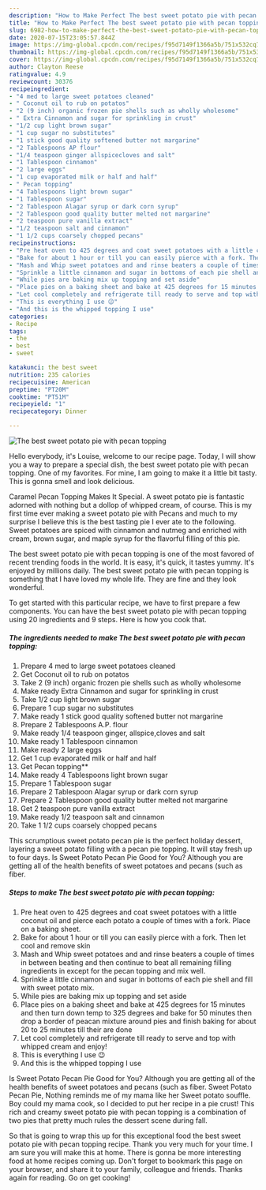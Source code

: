 ```yaml
---
description: "How to Make Perfect The best sweet potato pie with pecan topping"
title: "How to Make Perfect The best sweet potato pie with pecan topping"
slug: 6982-how-to-make-perfect-the-best-sweet-potato-pie-with-pecan-topping
date: 2020-07-15T23:05:57.844Z
image: https://img-global.cpcdn.com/recipes/f95d7149f1366a5b/751x532cq70/the-best-sweet-potato-pie-with-pecan-topping-recipe-main-photo.jpg
thumbnail: https://img-global.cpcdn.com/recipes/f95d7149f1366a5b/751x532cq70/the-best-sweet-potato-pie-with-pecan-topping-recipe-main-photo.jpg
cover: https://img-global.cpcdn.com/recipes/f95d7149f1366a5b/751x532cq70/the-best-sweet-potato-pie-with-pecan-topping-recipe-main-photo.jpg
author: Clayton Reese
ratingvalue: 4.9
reviewcount: 30376
recipeingredient:
- "4 med to large sweet potatoes cleaned"
- " Coconut oil to rub on potatos"
- "2 (9 inch) organic frozen pie shells such as wholly wholesome"
- " Extra Cinnamon and sugar for sprinkling in crust"
- "1/2 cup light brown sugar"
- "1 cup sugar no substitutes"
- "1 stick good quality softened butter not margarine"
- "2 Tablespoons AP flour"
- "1/4 teaspoon ginger allspicecloves and salt"
- "1 Tablespoon cinnamon"
- "2 large eggs"
- "1 cup evaporated milk or half and half"
- " Pecan topping"
- "4 Tablespoons light brown sugar"
- "1 Tablespoon sugar"
- "2 Tablespoon Alagar syrup or dark corn syrup"
- "2 Tablespoon good quality butter melted not margarine"
- "2 teaspoon pure vanilla extract"
- "1/2 teaspoon salt and cinnamon"
- "1 1/2 cups coarsely chopped pecans"
recipeinstructions:
- "Pre heat oven to 425 degrees and coat sweet potatoes with a little coconut oil and pierce each potato a couple of times with a fork. Place on a baking sheet."
- "Bake for about 1 hour or till you can easily pierce with a fork. Then let cool and remove skin"
- "Mash and Whip sweet potatoes and and rinse beaters a couple of times in between beating and then continue to beat all remaining filling ingredients in except for the pecan topping and mix well."
- "Sprinkle a little cinnamon and sugar in bottoms of each pie shell and fill with sweet potato mix."
- "While pies are baking mix up topping and set aside"
- "Place pies on a baking sheet and bake at 425 degrees for 15 minutes and then turn down temp to 325 degrees and bake for 50 minutes then drop a border of peacan mixture around pies and finish baking for about 20 to 25 minutes till their are done"
- "Let cool completely and refrigerate till ready to serve and top with whipped cream and enjoy!"
- "This is everything I use 😉"
- "And this is the whipped topping I use"
categories:
- Recipe
tags:
- the
- best
- sweet

katakunci: the best sweet 
nutrition: 235 calories
recipecuisine: American
preptime: "PT20M"
cooktime: "PT51M"
recipeyield: "1"
recipecategory: Dinner

---
```



![The best sweet potato pie with pecan topping](https://img-global.cpcdn.com/recipes/f95d7149f1366a5b/751x532cq70/the-best-sweet-potato-pie-with-pecan-topping-recipe-main-photo.jpg)

Hello everybody, it's Louise, welcome to our recipe page. Today, I will show you a way to prepare a special dish, the best sweet potato pie with pecan topping. One of my favorites. For mine, I am going to make it a little bit tasty. This is gonna smell and look delicious.

Caramel Pecan Topping Makes It Special. A sweet potato pie is fantastic adorned with nothing but a dollop of whipped cream, of course. This is my first time ever making a sweet potato pie with Pecans and much to my surprise I believe this is the best tasting pie I ever ate to the following. Sweet potatoes are spiced with cinnamon and nutmeg and enriched with cream, brown sugar, and maple syrup for the flavorful filling of this pie.

The best sweet potato pie with pecan topping is one of the most favored of recent trending foods in the world. It is easy, it's quick, it tastes yummy. It's enjoyed by millions daily. The best sweet potato pie with pecan topping is something that I have loved my whole life. They are fine and they look wonderful.


To get started with this particular recipe, we have to first prepare a few components. You can have the best sweet potato pie with pecan topping using 20 ingredients and 9 steps. Here is how you cook that.

<!--inarticleads1-->

##### The ingredients needed to make The best sweet potato pie with pecan topping:

1. Prepare 4 med to large sweet potatoes cleaned
1. Get  Coconut oil to rub on potatos
1. Take 2 (9 inch) organic frozen pie shells such as wholly wholesome
1. Make ready  Extra Cinnamon and sugar for sprinkling in crust
1. Take 1/2 cup light brown sugar
1. Prepare 1 cup sugar no substitutes
1. Make ready 1 stick good quality softened butter not margarine
1. Prepare 2 Tablespoons A.P. flour
1. Make ready 1/4 teaspoon ginger, allspice,cloves and salt
1. Make ready 1 Tablespoon cinnamon
1. Make ready 2 large eggs
1. Get 1 cup evaporated milk or half and half
1. Get  Pecan topping**
1. Make ready 4 Tablespoons light brown sugar
1. Prepare 1 Tablespoon sugar
1. Prepare 2 Tablespoon Alagar syrup or dark corn syrup
1. Prepare 2 Tablespoon good quality butter melted not margarine
1. Get 2 teaspoon pure vanilla extract
1. Make ready 1/2 teaspoon salt and cinnamon
1. Take 1 1/2 cups coarsely chopped pecans


This scrumptious sweet potato pecan pie is the perfect holiday dessert, layering a sweet potato filling with a pecan pie topping. It will stay fresh up to four days. Is Sweet Potato Pecan Pie Good for You? Although you are getting all of the health benefits of sweet potatoes and pecans (such as fiber. 

<!--inarticleads2-->

##### Steps to make The best sweet potato pie with pecan topping:

1. Pre heat oven to 425 degrees and coat sweet potatoes with a little coconut oil and pierce each potato a couple of times with a fork. Place on a baking sheet.
1. Bake for about 1 hour or till you can easily pierce with a fork. Then let cool and remove skin
1. Mash and Whip sweet potatoes and and rinse beaters a couple of times in between beating and then continue to beat all remaining filling ingredients in except for the pecan topping and mix well.
1. Sprinkle a little cinnamon and sugar in bottoms of each pie shell and fill with sweet potato mix.
1. While pies are baking mix up topping and set aside
1. Place pies on a baking sheet and bake at 425 degrees for 15 minutes and then turn down temp to 325 degrees and bake for 50 minutes then drop a border of peacan mixture around pies and finish baking for about 20 to 25 minutes till their are done
1. Let cool completely and refrigerate till ready to serve and top with whipped cream and enjoy!
1. This is everything I use 😉
1. And this is the whipped topping I use


Is Sweet Potato Pecan Pie Good for You? Although you are getting all of the health benefits of sweet potatoes and pecans (such as fiber. Sweet Potato Pecan Pie, Nothing reminds me of my mama like her Sweet potato souffle. Boy could my mama cook, so I decided to put her recipe in a pie crust! This rich and creamy sweet potato pie with pecan topping is a combination of two pies that pretty much rules the dessert scene during fall. 

So that is going to wrap this up for this exceptional food the best sweet potato pie with pecan topping recipe. Thank you very much for your time. I am sure you will make this at home. There is gonna be more interesting food at home recipes coming up. Don't forget to bookmark this page on your browser, and share it to your family, colleague and friends. Thanks again for reading. Go on get cooking!
